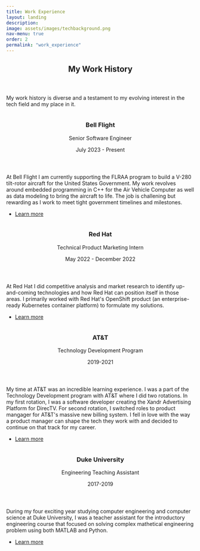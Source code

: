 ```yaml
---
title: Work Experience
layout: landing
description:
image: assets/images/techbackground.png
nav-menu: true
order: 2
permalink: "work_experience"
---
```


<!-- Main -->
<div id="main">

<!-- One -->
<section id="one">
	<div class="inner">
		<header class="major">
			<h2>My Work History</h2>
		</header>
		<p>My work history is diverse and a testament to my evolving interest in the tech field and my place in it.</p>
	</div>
</section>

<!-- Two -->
<section id="two" class="spotlights">
	<section>
		<a href="https://www.bellflight.com/" target="_blank" rel="noopener noreferrer" class="image">
			<img src="{% link assets/images/bellflight.png %}" alt="" data-position="center center" />
		</a>
		<div class="content">
			<div class="inner">
				<header class="major">
					<h3>Bell Flight</h3>
					<p>Senior Software Engineer</p>
					<p>July 2023 - Present</p>
				</header>
				<p>At Bell Flight I am currently supporting the FLRAA program to build a V-280 tilt-rotor aircraft for the United States Government. My work revolves around embedded programming in C++ for the Air Vehicle Computer as well as data modeling to bring the aircraft to life. The job is challening but rewarding as I work to meet tight government timelines and milestones.</p>
				<ul class="actions">
					<li><a href="https://www.bellflight.com/" target="_blank" rel="noopener noreferrer" class="button">Learn more</a></li>
				</ul>
			</div>
		</div>
	</section>
	<section>
		<a href="https://www.redhat.com/en" target="_blank" rel="noopener noreferrer" class="image">
			<img src="{% link assets/images/redhat.png %}" alt="" data-position="center center" />
		</a>
		<div class="content">
			<div class="inner">
				<header class="major">
					<h3>Red Hat</h3>
					<p>Technical Product Marketing Intern</p>
					<p>May 2022 - December 2022</p>
				</header>
				<p>At Red Hat I did competitive analysis and market research to identify up-and-coming technologies and how Red Hat can position itself in those areas. I primarily worked with Red Hat's OpenShift product (an enterprise-ready Kubernetes container platform) to formulate my solutions.</p>
				<ul class="actions">
					<li><a href="https://www.redhat.com/en" target="_blank" rel="noopener noreferrer" class="button">Learn more</a></li>
				</ul>
			</div>
		</div>
	</section>
	<section>
		<a href="https://www.att.com/" target="_blank" rel="noopener noreferrer" class="image">
			<img src="{% link assets/images/att.png %}" alt="" data-position="top center" />
		</a>
		<div class="content">
			<div class="inner">
				<header class="major">
					<h3>AT&T</h3>
					<p>Technology Development Program</p>
					<p>2019-2021</p>
				</header>
				<p>My time at AT&T was an incredible learning experience. I was a part of the Technology Development program with AT&T where I did two rotations. In my first rotation, I was a software developer creating the Xandr Advertising Platform for DirecTV. For second rotation, I switched roles to product mangager for AT&T's massive new billing system. I fell in love with the way a product manager can shape the tech they work with and decided to continue on that track for my career.</p>
				<ul class="actions">
					<li><a href="https://www.att.com/" target="_blank" rel="noopener noreferrer" class="button">Learn more</a></li>
				</ul>
			</div>
		</div>
	</section>
	<section>
		<a href="https://pratt.duke.edu/" target="_blank" rel="noopener noreferrer" class="image">
			<img src="{% link assets/images/duke.png %}" alt="" data-position="25% 25%" />
		</a>
		<div class="content">
			<div class="inner">
				<header class="major">
					<h3>Duke University</h3>
					<p>Engineering Teaching Assistant</p>
					<p>2017-2019</p>
				</header>
				<p>During my four exciting year studying computer engineering and computer science at Duke University, I was a teacher assistant for the introductory engineering course that focused on solving complex mathetical engineering problem using both MATLAB and Python.</p>
				<ul class="actions">
					<li><a href="https://pratt.duke.edu/" target="_blank" rel="noopener noreferrer" class="button">Learn more</a></li>
				</ul>
			</div>
		</div>
	</section>
</section>

</div>

